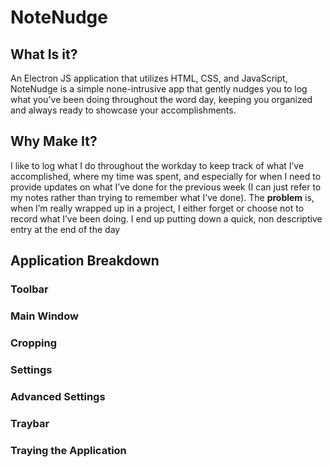 # NoteNudge
## What Is it?
An Electron JS application that utilizes HTML, CSS, and JavaScript, NoteNudge is a simple none-intrusive app that gently nudges you to log what you've been doing throughout the word day, keeping you organized and always ready to showcase your accomplishments.

## Why Make It?

I like to log what I do throughout the workday to keep track of what I’ve accomplished, where my time was spent, and especially for when I need to provide updates on what I’ve done for the previous week (I can just refer to my notes rather than trying to remember what I’ve done). 
The **problem** is, when I’m really wrapped up in a project, I either forget or choose not to record what I’ve been doing. I end up putting down a quick, non descriptive entry at the end of the day

## Application Breakdown

### Toolbar

### Main Window


### Cropping


### Settings


### Advanced Settings


### Traybar


### Traying the Application
